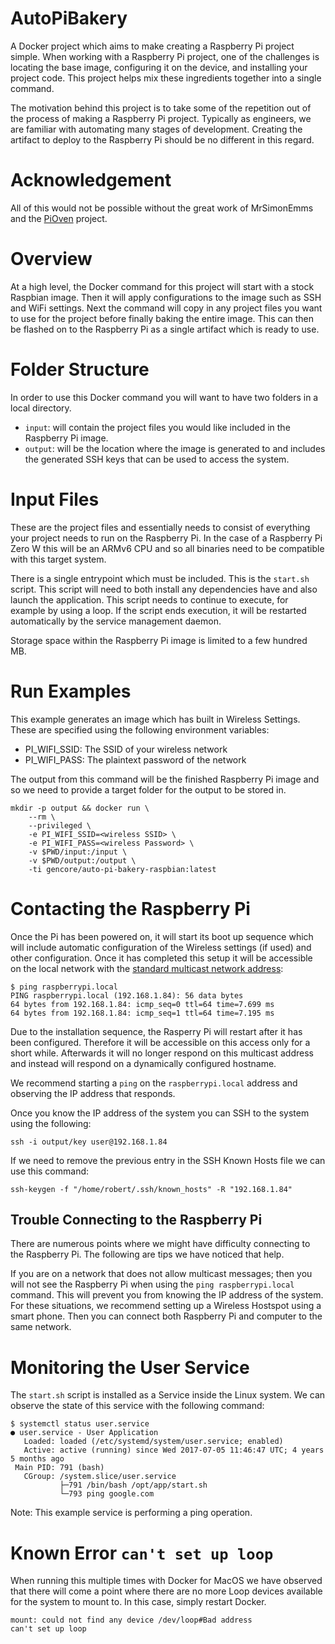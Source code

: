 # AutoPiBakery

A Docker project which aims to make creating a Raspberry Pi project simple. When working with a Raspberry Pi project, one of the challenges is locating the base image, configuring it on the device, and installing your project code. This project helps mix these ingredients together into a single command.

The motivation behind this project is to take some of the repetition out of the process of making a Raspberry Pi project. Typically as engineers, we are familiar with automating many stages of development. Creating the artifact to deploy to the Raspberry Pi should be no different in this regard.

# Acknowledgement

All of this would not be possible without the great work of MrSimonEmms and the [PiOven](https://github.com/PiOven/builder) project.

# Overview

At a high level, the Docker command for this project will start with a stock Raspbian image. Then it will apply configurations to the image such as SSH and WiFi settings. Next the command will copy in any project files you want to use for the project before finally baking the entire image. This can then be flashed on to the Raspberry Pi as a single artifact which is ready to use.

# Folder Structure

In order to use this Docker command you will want to have two folders in a local directory.

* `input`: will contain the project files you would like included in the Raspberry Pi image.
* `output`: will be the location where the image is generated to and includes the generated SSH keys that can be used to access the system.

# Input Files

These are the project files and essentially needs to consist of everything your project needs to run on the Raspberry Pi. In the case of a Raspberry Pi Zero W this will be an ARMv6 CPU and so all binaries need to be compatible with this target system.

There is a single entrypoint which must be included. This is the `start.sh` script. This script will need to both install any dependencies have and also launch the application. This script needs to continue to execute, for example by using a loop. If the script ends execution, it will be restarted automatically by the service management daemon. 

Storage space within the Raspberry Pi image is limited to a few hundred MB.

# Run Examples

This example generates an image which has built in Wireless Settings. These are specified using the following environment variables:

* PI_WIFI_SSID: The SSID of your wireless network
* PI_WIFI_PASS: The plaintext password of the network

The output from this command will be the finished Raspberry Pi image and so we need to provide a target folder for the output to be stored in.

```
mkdir -p output && docker run \
	--rm \
    --privileged \
    -e PI_WIFI_SSID=<wireless SSID> \
    -e PI_WIFI_PASS=<wireless Password> \
    -v $PWD/input:/input \
    -v $PWD/output:/output \
    -ti gencore/auto-pi-bakery-raspbian:latest
```

# Contacting the Raspberry Pi
Once the Pi has been powered on, it will start its boot up sequence which will include automatic configuration of the Wireless settings (if used) and other configuration. Once it has completed this setup it will be accessible on the local network with the [standard multicast network address](https://www.raspberrypi.org/documentation/remote-access/ip-address.md):

```
$ ping raspberrypi.local
PING raspberrypi.local (192.168.1.84): 56 data bytes
64 bytes from 192.168.1.84: icmp_seq=0 ttl=64 time=7.699 ms
64 bytes from 192.168.1.84: icmp_seq=1 ttl=64 time=7.195 ms
```

Due to the installation sequence, the Rasperry Pi will restart after it has been configured. Therefore it will be accessible on this access only for a short while. Afterwards it will no longer respond on this multicast address and instead will respond on a dynamically configured hostname.

We recommend starting a `ping` on the `raspberrypi.local` address and observing the IP address that responds.

Once you know the IP address of the system you can SSH to the system using the following:

```
ssh -i output/key user@192.168.1.84
```

If we need to remove the previous entry in the SSH Known Hosts file we can use this command:
```
ssh-keygen -f "/home/robert/.ssh/known_hosts" -R "192.168.1.84"
```

## Trouble Connecting to the Raspberry Pi

There are numerous points where we might have difficulty connecting to the Raspberry Pi. The following are tips we have noticed that help.

If you are on a network that does not allow multicast messages; then you will not see the Raspberry Pi when using the `ping raspberrypi.local` command. This will prevent you from knowing the IP address of the system. For these situations, we recommend setting up a Wireless Hostspot using a smart phone. Then you can connect both Raspberry Pi and computer to the same network.

# Monitoring the User Service

The `start.sh` script is installed as a Service inside the Linux system. We can observe the state of this service with the following command:

```
$ systemctl status user.service
● user.service - User Application
   Loaded: loaded (/etc/systemd/system/user.service; enabled)
   Active: active (running) since Wed 2017-07-05 11:46:47 UTC; 4 years 5 months ago
 Main PID: 791 (bash)
   CGroup: /system.slice/user.service
           ├─791 /bin/bash /opt/app/start.sh
           └─793 ping google.com
```
Note: This example service is performing a ping operation.

# Known Error `can't set up loop`

When running this multiple times with Docker for MacOS we have observed that there will come a point where there are no more Loop devices available for the system to mount to. In this case, simply restart Docker.

```
mount: could not find any device /dev/loop#Bad address
can't set up loop
```